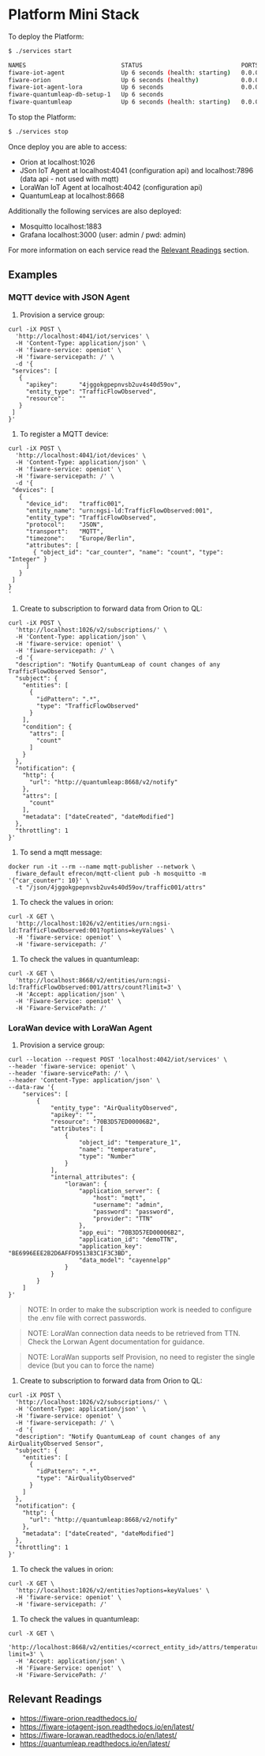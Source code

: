 # Platform Mini Stack

To deploy the Platform:

```bash
$ ./services start

NAMES                           STATUS                            PORTS
fiware-iot-agent                Up 6 seconds (health: starting)   0.0.0.0:4041->4041/tcp, 0.0.0.0:7896->7896/tcp
fiware-orion                    Up 6 seconds (healthy)            0.0.0.0:1026->1026/tcp
fiware-iot-agent-lora           Up 6 seconds                      0.0.0.0:4042->4041/tcp
fiware-quantumleap-db-setup-1   Up 6 seconds                      
fiware-quantumleap              Up 6 seconds (health: starting)   0.0.0.0:8668->8668/tcp
```

To stop the Platform:

```bash
$ ./services stop
```

Once deploy you are able to access:
- Orion at localhost:1026
- JSon IoT Agent at localhost:4041 (configuration api) and localhost:7896 (data api - not used with mqtt)
- LoraWan IoT Agent at localhost:4042 (configuration api)
- QuantumLeap at localhost:8668

Additionally the following services are also deployed:
- Mosquitto localhost:1883
- Grafana localhost:3000 (user: admin / pwd: admin)

For more information on each service read the [Relevant Readings](#Relevant_Readings) section.

## Examples 

### MQTT device with JSON Agent

1. Provision a service group:

  ```
  curl -iX POST \
    'http://localhost:4041/iot/services' \
    -H 'Content-Type: application/json' \
    -H 'fiware-service: openiot' \
    -H 'fiware-servicepath: /' \
    -d '{
   "services": [
     {
       "apikey":      "4jggokgpepnvsb2uv4s40d59ov",
       "entity_type": "TrafficFlowObserved",
       "resource":    ""
     }
   ]
  }'
  ```

1. To register a MQTT device:

  ```
  curl -iX POST \
    'http://localhost:4041/iot/devices' \
    -H 'Content-Type: application/json' \
    -H 'fiware-service: openiot' \
    -H 'fiware-servicepath: /' \
    -d '{
   "devices": [
     {
       "device_id":   "traffic001",
       "entity_name": "urn:ngsi-ld:TrafficFlowObserved:001",
       "entity_type": "TrafficFlowObserved",
       "protocol":    "JSON",
       "transport":   "MQTT",
       "timezone":    "Europe/Berlin",
       "attributes": [
         { "object_id": "car_counter", "name": "count", "type": "Integer" }
       ]
     }
   ]
  }
  '
  ```

1. Create to subscription to forward data from Orion to QL:

  ```
  curl -iX POST \
    'http://localhost:1026/v2/subscriptions/' \
    -H 'Content-Type: application/json' \
    -H 'fiware-service: openiot' \
    -H 'fiware-servicepath: /' \
    -d '{
    "description": "Notify QuantumLeap of count changes of any TrafficFlowObserved Sensor",
    "subject": {
      "entities": [
        {
          "idPattern": ".*",
          "type": "TrafficFlowObserved"
        }
      ],
      "condition": {
        "attrs": [
          "count"
        ]
      }
    },
    "notification": {
      "http": {
        "url": "http://quantumleap:8668/v2/notify"
      },
      "attrs": [
        "count"
      ],
      "metadata": ["dateCreated", "dateModified"]
    },
    "throttling": 1
  }'
  ```


1. To send a mqtt message:

  ```
  docker run -it --rm --name mqtt-publisher --network \
    fiware_default efrecon/mqtt-client pub -h mosquitto -m '{"car_counter": 10}' \
    -t "/json/4jggokgpepnvsb2uv4s40d59ov/traffic001/attrs"
  ```

1. To check the values in orion:

  ```
  curl -X GET \
    'http://localhost:1026/v2/entities/urn:ngsi-ld:TrafficFlowObserved:001?options=keyValues' \
    -H 'fiware-service: openiot' \
    -H 'fiware-servicepath: /'
  ```

1. To check the values in quantumleap:

  ```
  curl -X GET \
    'http://localhost:8668/v2/entities/urn:ngsi-ld:TrafficFlowObserved:001/attrs/count?limit=3' \
    -H 'Accept: application/json' \
    -H 'Fiware-Service: openiot' \
    -H 'Fiware-ServicePath: /'
  ```

### LoraWan device with LoraWan Agent

1. Provision a service group:

  ```
  curl --location --request POST 'localhost:4042/iot/services' \
  --header 'fiware-service: openiot' \
  --header 'fiware-servicePath: /' \
  --header 'Content-Type: application/json' \
  --data-raw '{
      "services": [
          {
              "entity_type": "AirQualityObserved",
              "apikey": "",
              "resource": "70B3D57ED00006B2",
              "attributes": [
                  {
                      "object_id": "temperature_1",
                      "name": "temperature",
                      "type": "Number"
                  }
              ],
              "internal_attributes": {
                  "lorawan": {
                      "application_server": {
                          "host": "mqtt",
                          "username": "admin",
                          "password": "password",
                          "provider": "TTN"
                      },
                      "app_eui": "70B3D57ED00006B2",
                      "application_id": "demoTTN",
                      "application_key": "BE6996EEE2B2D6AFFD951383C1F3C3BD",
                      "data_model": "cayennelpp"
                  }
              }
          }
      ]
  }'
  ```
>NOTE: In order to make the subscription work is needed to configure the .env file with correct passwords.

> NOTE: LoraWan connection data needs to be retrieved from TTN. Check the
Lorwan Agent documentation for guidance.

> NOTE: LoraWan supports self Provision, no
need to register the single device (but you can to force the name)

1. Create to subscription to forward data from Orion to QL:

  ```
  curl -iX POST \
    'http://localhost:1026/v2/subscriptions/' \
    -H 'Content-Type: application/json' \
    -H 'fiware-service: openiot' \
    -H 'fiware-servicepath: /' \
    -d '{
    "description": "Notify QuantumLeap of count changes of any AirQualityObserved Sensor",
    "subject": {
      "entities": [
        {
          "idPattern": ".*",
          "type": "AirQualityObserved"
        }
      ]
    },
    "notification": {
      "http": {
        "url": "http://quantumleap:8668/v2/notify"
      },
      "metadata": ["dateCreated", "dateModified"]
    },
    "throttling": 1
  }'
  ```


1. To check the values in orion:

  ```
  curl -X GET \
    'http://localhost:1026/v2/entities?options=keyValues' \
    -H 'fiware-service: openiot' \
    -H 'fiware-servicepath: /'
  ```

1. To check the values in quantumleap:

  ```
  curl -X GET \
    'http://localhost:8668/v2/entities/<correct_entity_id>/attrs/temperature?limit=3' \
    -H 'Accept: application/json' \
    -H 'Fiware-Service: openiot' \
    -H 'Fiware-ServicePath: /'
  ```

## Relevant Readings
- https://fiware-orion.readthedocs.io/
- https://fiware-iotagent-json.readthedocs.io/en/latest/
- https://fiware-lorawan.readthedocs.io/en/latest/
- https://quantumleap.readthedocs.io/en/latest/
